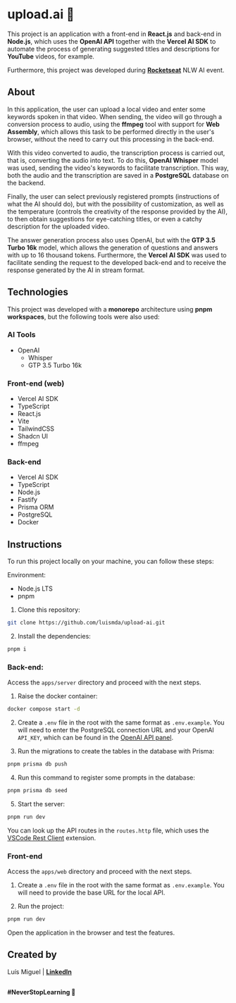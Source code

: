# upload.ai 🤖

This project is an application with a front-end in **React.js** and back-end in **Node.js**, which uses the **OpenAI API** together with the **Vercel AI SDK** to automate the process of generating suggested titles and descriptions for **YouTube** videos, for example.

Furthermore, this project was developed during [**Rocketseat**](https://github.com/rocketseat-education/nlw-ai-mastery) NLW AI event.

## About

In this application, the user can upload a local video and enter some keywords spoken in that video. When sending, the video will go through a conversion process to audio, using the **ffmpeg** tool with support for **Web Assembly**, which allows this task to be performed directly in the user's browser, without the need to carry out this processing in the back-end. 

With this video converted to audio, the transcription process is carried out, that is, converting the audio into text. To do this, **OpenAI Whisper** model was used, sending the video's keywords to facilitate transcription. This way, both the audio and the transcription are saved in a **PostgreSQL** database on the backend. 

Finally, the user can select previously registered prompts (instructions of what the AI should do), but with the possibility of customization, as well as the temperature (controls the creativity of the response provided by the AI), to then obtain suggestions for eye-catching titles, or even a catchy description for the uploaded video. 

The answer generation process also uses OpenAI, but with the **GTP 3.5 Turbo 16k** model, which allows the generation of questions and answers with up to 16 thousand tokens. Furthermore, the **Vercel AI SDK** was used to facilitate sending the request to the developed back-end and to receive the response generated by the AI in stream format.

## Technologies

This project was developed with a **monorepo** architecture using **pnpm workspaces**, but the following tools were also used:

### AI Tools

- OpenAI
  - Whisper
  - GTP 3.5 Turbo 16k

### Front-end (web)

- Vercel AI SDK
- TypeScript
- React.js
- Vite
- TailwindCSS
- Shadcn UI
- ffmpeg

### Back-end

- Vercel AI SDK
- TypeScript
- Node.js
- Fastify
- Prisma ORM
- PostgreSQL
- Docker

## Instructions

To run this project locally on your machine, you can follow these steps:

Environment:
- Node.js LTS
- pnpm

1. Clone this repository:

```sh
git clone https://github.com/luismda/upload-ai.git
```

2. Install the dependencies:

```sh
pnpm i
```

### Back-end:

Access the `apps/server` directory and proceed with the next steps.

1. Raise the docker container:

```sh
docker compose start -d
```

2. Create a `.env` file in the root with the same format as `.env.example`. You will need to enter the PostgreSQL connection URL and your OpenAI `API_KEY`, which can be found in the [OpenAI API panel](https://platform.openai.com/account/api-keys).

3. Run the migrations to create the tables in the database with Prisma:

```sh
pnpm prisma db push
```

4. Run this command to register some prompts in the database:

```sh
pnpm prisma db seed
```

5. Start the server:

```sh
pnpm run dev
```

You can look up the API routes in the `routes.http` file, which uses the [VSCode Rest Client](https://github.com/Huachao/vscode-restclient) extension.

### Front-end

Access the `apps/web` directory and proceed with the next steps.

1. Create a `.env` file in the root with the same format as `.env.example`. You will need to provide the base URL for the local API.

2. Run the project:

```sh
pnpm run dev
```

Open the application in the browser and test the features.

## Created by

Luís Miguel | [**LinkedIn**](https://www.linkedin.com/in/luis-miguel-dutra-alves/)

##

**#NeverStopLearning 🚀**